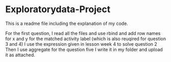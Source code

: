 # Exploratorydata-Project

This is a readme file including the explanation of my code.

For the first question, I read all the files and use rbind and add row names for x and y for the matched activity label (which is also reuqired for question 3 and 4)
I use the expression given in lesson week 4 to solve question 2
Then I use aggregate for the question five 
I write it in my folder and upload it as attached.
